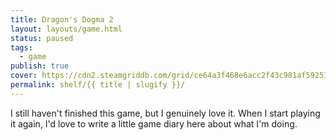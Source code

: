 ```yaml
---
title: Dragon's Dogma 2
layout: layouts/game.html
status: paused
tags:
  - game
publish: true
cover: https://cdn2.steamgriddb.com/grid/ce64a3f468e6acc2f43c981af59251c1.png
permalink: shelf/{{ title | slugify }}/
---
```

I still haven't finished this game, but I genuinely love it. When I start playing it again, I'd love to write a little game diary here about what I'm doing.